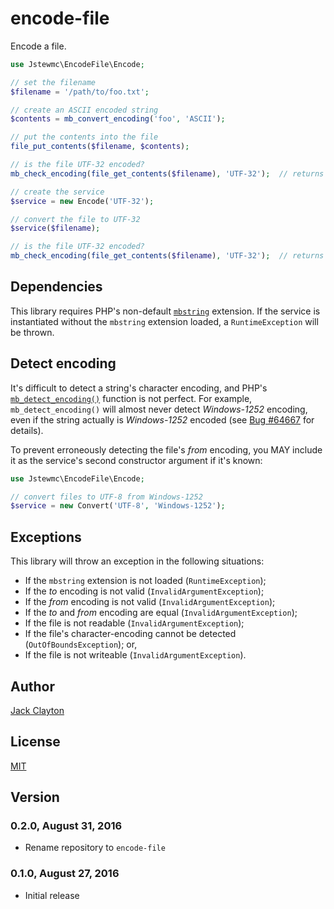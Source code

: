 # encode-file
Encode a file.

```php
use Jstewmc\EncodeFile\Encode;

// set the filename
$filename = '/path/to/foo.txt';

// create an ASCII encoded string
$contents = mb_convert_encoding('foo', 'ASCII');

// put the contents into the file
file_put_contents($filename, $contents);

// is the file UTF-32 encoded?
mb_check_encoding(file_get_contents($filename), 'UTF-32');  // returns false

// create the service
$service = new Encode('UTF-32');

// convert the file to UTF-32
$service($filename);

// is the file UTF-32 encoded?
mb_check_encoding(file_get_contents($filename), 'UTF-32');  // returns true
```

## Dependencies

This library requires PHP's non-default [`mbstring`](http://php.net/manual/en/book.mbstring.php) extension. If the service is instantiated without the `mbstring` extension loaded, a `RuntimeException` will be thrown.

## Detect encoding

It's difficult to detect a string's character encoding, and PHP's [`mb_detect_encoding()`](http://php.net/manual/en/function.mb-detect-encoding.php) function is not perfect. For example, `mb_detect_encoding()` will almost never detect _Windows-1252_ encoding, even if the string actually is _Windows-1252_ encoded (see [Bug #64667](https://bugs.php.net/bug.php?id=64667) for details).

To prevent erroneously detecting the file's _from_ encoding, you MAY include it as the service's second constructor argument if it's known:

```php
use Jstewmc\EncodeFile\Encode;

// convert files to UTF-8 from Windows-1252
$service = new Convert('UTF-8', 'Windows-1252');

```

## Exceptions

This library will throw an exception in the following situations:

* If the `mbstring` extension is not loaded (`RuntimeException`); 
* If the _to_ encoding is not valid (`InvalidArgumentException`);
* If the _from_ encoding is not valid (`InvalidArgumentException`);
* If the _to_ and _from_ encoding are equal (`InvalidArgumentException`);
* If the file is not readable (`InvalidArgumentException`);
* If the file's character-encoding cannot be detected (`OutOfBoundsException`); or,
* If the file is not writeable (`InvalidArgumentException`).

## Author

[Jack Clayton](mailto:clayjs0@gmail.com)

## License

[MIT](https://github.com/jstewmc/encode-file/blob/master/LICENSE)

## Version

### 0.2.0, August 31, 2016

* Rename repository to `encode-file`

### 0.1.0, August 27, 2016

* Initial release
